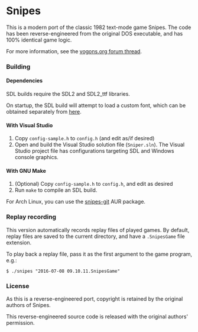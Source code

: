 # Snipes

This is a modern port of the classic 1982 text-mode game Snipes. The code has been reverse-engineered from the original DOS executable, and has 100% identical game logic. 

For more information, see the [vogons.org forum thread](https://www.vogons.org/viewtopic.php?f=7&t=49073).

### Building

#### Dependencies

SDL builds require the SDL2 and SDL2_ttf libraries.

On startup, the SDL build will attempt to load a custom font, which can be obtained separately from [here](http://kingbird.myphotos.cc/ee22d44076adb8a34d8e20df4be3730a/SnipesConsole.ttf).

#### With Visual Studio

1. Copy `config-sample.h` to `config.h` (and edit as/if desired)
2. Open and build the Visual Studio solution file (`Sniper.sln`).
   The Visual Studio project file has configurations targeting SDL and Windows console graphics.

#### With GNU Make

1. (Optional) Copy `config-sample.h` to `config.h`, and edit as desired
2. Run `make` to compile an SDL build.

For Arch Linux, you can use the [snipes-git](https://aur.archlinux.org/packages/snipes-git/) AUR package.

### Replay recording

This version automatically records replay files of played games. By default, replay files are saved to the current directory, and have a `.SnipesGame` file extension.

To play back a replay file, pass it as the first argument to the game program, e.g.:

```
$ ./snipes "2016-07-08 09.10.11.SnipesGame"
```

### License

As this is a reverse-engineered port, copyright is retained by the original authors of Snipes.

This reverse-engineered source code is released with the original authors' permission.
